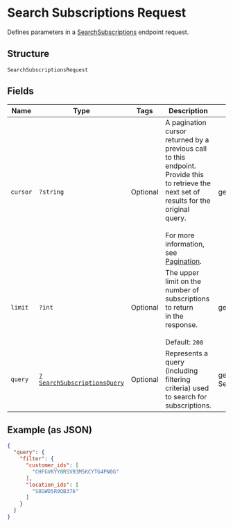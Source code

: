 
# Search Subscriptions Request

Defines parameters in a
[SearchSubscriptions](#endpoint-subscriptions-searchsubscriptions) endpoint
request.

## Structure

`SearchSubscriptionsRequest`

## Fields

| Name | Type | Tags | Description | Getter | Setter |
|  --- | --- | --- | --- | --- | --- |
| `cursor` | `?string` | Optional | A pagination cursor returned by a previous call to this endpoint.<br>Provide this to retrieve the next set of results for the original query.<br><br>For more information, see [Pagination](https://developer.squareup.com/docs/docs/working-with-apis/pagination). | getCursor(): ?string | setCursor(?string cursor): void |
| `limit` | `?int` | Optional | The upper limit on the number of subscriptions to return<br>in the response.<br><br>Default: `200` | getLimit(): ?int | setLimit(?int limit): void |
| `query` | [`?SearchSubscriptionsQuery`](/doc/models/search-subscriptions-query.md) | Optional | Represents a query (including filtering criteria) used to search for subscriptions. | getQuery(): ?SearchSubscriptionsQuery | setQuery(?SearchSubscriptionsQuery query): void |

## Example (as JSON)

```json
{
  "query": {
    "filter": {
      "customer_ids": [
        "CHFGVKYY8RSV93M5KCYTG4PN0G"
      ],
      "location_ids": [
        "S8GWD5R9QB376"
      ]
    }
  }
}
```


